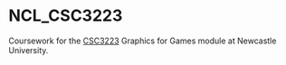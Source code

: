 NCL_CSC3223
===========

Coursework for the
[CSC3223](http://www.ncl.ac.uk/undergraduate/modules/module/CSC3223) Graphics
for Games module at Newcastle University.
